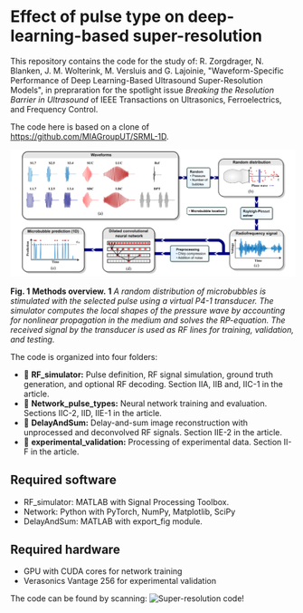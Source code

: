 # Effect of pulse type on deep-learning-based super-resolution

This repository contains the code for the study of: R. Zorgdrager, N. Blanken, J. M. Wolterink, M. Versluis and G. Lajoinie, "Waveform-Specific Performance of Deep Learning-Based Ultrasound Super-Resolution Models", in prepraration for the spotlight issue *Breaking the Resolution Barrier in Ultrasound* of IEEE Transactions on Ultrasonics, Ferroelectrics, and Frequency Control.

The code here is based on a clone of https://github.com/MIAGroupUT/SRML-1D.

![Method overview!](Methods.png "Super-resolution localization pipeline")

**Fig. 1** **Methods overview.** **1** *A random distribution of microbubbles is stimulated with the selected pulse using a virtual P4-1 transducer. The simulator computes the local shapes of the pressure wave by accounting for nonlinear propagation in the medium and solves the RP-equation. The received signal by the transducer is used as RF lines for training, validation, and testing.*

The code is organized into four folders:
* 📂 **RF_simulator:** Pulse definition, RF signal simulation, ground truth generation, and optional RF decoding. Section IIA, IIB and, IIC-1 in the article.
* 📂 **Network_pulse_types:** Neural network training and evaluation. Sections IIC-2, IID, IIE-1 in the article.
* 📂 **DelayAndSum:**  Delay-and-sum image reconstruction with unprocessed and deconvolved RF signals. Section IIE-2 in the article.
* 📂 **experimental_validation:** Processing of experimental data. Section II-F in the article.

## Required software

* RF_simulator: MATLAB with Signal Processing Toolbox.
* Network: Python with PyTorch, NumPy, Matplotlib, SciPy
* DelayAndSum: MATLAB with export_fig module.

## Required hardware

* GPU with CUDA cores for network training
* Verasonics Vantage 256 for experimental validation

The code can be found by scanning:
![Super-resolution code!](QR_code_Github.png)
